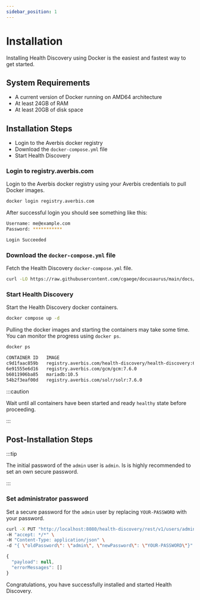 ```yaml
---
sidebar_position: 1
---
```



# Installation

Installing Health Discovery using Docker is the easiest and fastest way to get started.

## System Requirements

- A current version of Docker running on AMD64 architecture
- At least 24GB of RAM
- At least 20GB of disk space


## Installation Steps

- Login to the Averbis docker registry
- Download the `docker-compose.yml` file
- Start Health Discovery


### Login to registry.averbis.com

Login to the Averbis docker registry using your Averbis credentials to pull Docker images.

```bash
docker login registry.averbis.com
```

After successful login you should see something like this:

```bash title=Output
Username: me@example.com
Password: ***********

Login Succeeded
```

### Download the `docker-compose.yml` file

Fetch the Health Discovery `docker-compose.yml` file.

```bash
curl -LO https://raw.githubusercontent.com/cgaege/docusaurus/main/docs/assets/docker-compose.yml
```


### Start Health Discovery

Start the Health Discovery docker containers.

```bash
docker compose up -d
```

Pulling the docker images and starting the containers may take some time. You can monitor the progress using `docker ps`. 

```bash
docker ps
```

```bash title=Output
CONTAINER ID   IMAGE                                                           COMMAND                  CREATED          STATUS                             PORTS                                                             NAMES
c9d1faac859b   registry.averbis.com/health-discovery/health-discovery:6.19.0   "./health-discovery.…"   45 seconds ago   Up 44 seconds (health: starting)   1099/tcp, 8101/tcp, 8181/tcp, 44444/tcp, 0.0.0.0:8080->8080/tcp   downloads-health-discovery-hd-1
6e91555e6d16   registry.averbis.com/gcm/gcm:7.6.0                              "karaf run"              7 days ago       Up 45 seconds (health: starting)   1099/tcp, 8101/tcp, 8181/tcp, 44444/tcp                           downloads-gcm-1
b6011906ba85   mariadb:10.5                                                    "docker-entrypoint.s…"   7 days ago       Up 44 seconds                      3306/tcp                                                          downloads-database-1
54b2f3eaf00d   registry.averbis.com/solr/solr:7.6.0                            "./platform-solr.sh"     7 days ago       Up 45 seconds (healthy)            8983/tcp                                                          downloads-solr-1

```


:::caution

Wait until all containers have been started and ready `healthy` state before proceeding.

:::

## Post-Installation Steps

:::tip

The initial password of the `admin` user is `admin`. Is is highly recommended to set an own secure password.

:::

### Set administrator password

Set a secure password for the `admin` user by replacing `YOUR-PASSWORD` with your password.

```bash title="PUT /v1/users/{userName}/changeMyPassword" showLineNumbers
curl -X PUT "http://localhost:8080/health-discovery/rest/v1/users/admin/changeMyPassword" \
-H "accept: */*" \
-H "Content-Type: application/json" \ 
-d "{ \"oldPassword\": \"admin\", \"newPassword\": \"YOUR-PASSWORD\"}"
```

```js title=RESPONSE
{
  "payload": null,
  "errorMessages": []
}
```

Congratulations, you have successfully installed and started Health Discovery.